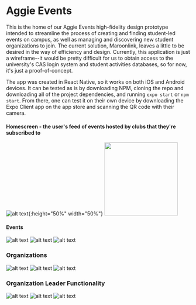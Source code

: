 # Aggie Events
This is the home of our Aggie Events high-fidelity design prototype intended to streamline the process of creating and finding student-led events on campus, as well as managing and discovering new student organizations to join. The current solution, Maroonlink, leaves a little to be desired in the way of efficiency and design. Currently, this application is just a wireframe--it would be pretty difficult for us to obtain access to the university's CAS login system and student activities databases, so for now, it's just a proof-of-concept.

The app was created in React Native, so it works on both iOS and Android devices. It can be tested as is by downloading NPM, cloning the repo and downloading all of the project dependencies, and running `expo start` or `npm start`. From there, one can test it on their own device by downloading the Expo Client app on the app store and scanning the QR code with their camera.

#### Homescreen - the user's feed of events hosted by clubs that they're subscribed to
![alt text](/images/IMG_7590.PNG){:height="50%" width="50%"}
<img src="/images/IMG_7590.PNG" height="200">

#### Events
![alt text](/images/IMG_7591.PNG)
![alt text](/images/IMG_7596.PNG)
![alt text](/images/IMG_7595.PNG)

### Organizations
![alt text](/images/IMG_7592.PNG)
![alt text](/images/IMG_7593.PNG)
![alt text](/images/IMG_7597.PNG)

### Organization Leader Functionality
![alt text](/images/image1.PNG)
![alt text](/images/image1%20(1).png)
![alt text](/images/image1%20(2).png)


